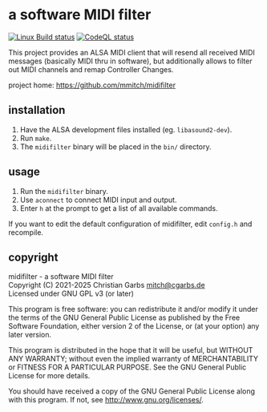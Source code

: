 a software MIDI filter
======================

[![Linux Build status](https://github.com/mmitch/midifilter/workflows/Linux%20Build/badge.svg?branch=master)](https://github.com/mmitch/midifilter/actions?query=workflow%3A%22Linux+Build%22)
[![CodeQL status](https://github.com/mmitch/midifilter/workflows/CodeQL/badge.svg?branch=master)](https://github.com/mmitch/midifilter/actions?query=workflow%3ACodeQL)

This project provides an ALSA MIDI client that will resend all
received MIDI messages (basically MIDI thru in software), but
additionally allows to filter out MIDI channels and remap Controller
Changes.


project home: https://github.com/mmitch/midifilter


installation
------------

1. Have the ALSA development files installed (eg. `libasound2-dev`).
2. Run `make`.
3. The `midifilter` binary will be placed in the `bin/` directory.


usage
-----

1. Run the `midifilter` binary.
2. Use `aconnect` to connect MIDI input and output.
3. Enter `h` at the prompt to get a list of all available commands.

If you want to edit the default configuration of midifilter, edit
`config.h` and recompile.


copyright
---------

midifilter  -  a software MIDI filter  
Copyright (C) 2021-2025  Christian Garbs <mitch@cgarbs.de>  
Licensed under GNU GPL v3 (or later)  

This program is free software: you can redistribute it and/or modify
it under the terms of the GNU General Public License as published by
the Free Software Foundation, either version 2 of the License, or
(at your option) any later version.

This program is distributed in the hope that it will be useful,
but WITHOUT ANY WARRANTY; without even the implied warranty of
MERCHANTABILITY or FITNESS FOR A PARTICULAR PURPOSE.  See the
GNU General Public License for more details.

You should have received a copy of the GNU General Public License
along with this program.  If not, see <http://www.gnu.org/licenses/>.
